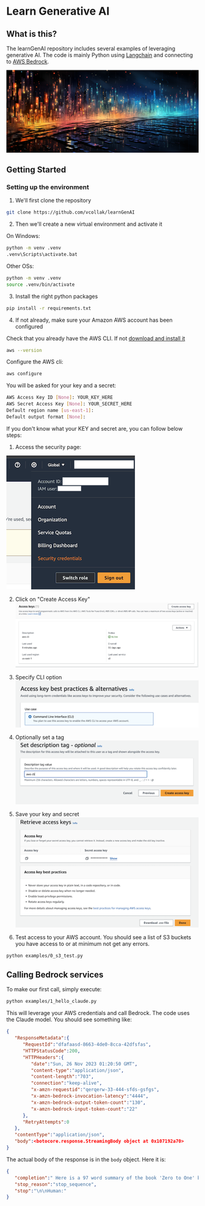 # Learn Generative AI

## What is this?
The learnGenAI repository includes several examples of leveraging generative AI. The code is mainly Python using [Langchain](https://www.langchain.com/) and connecting to [AWS Bedrock](https://aws.amazon.com/bedrock/).

![Generative AI Image](images/project_image.png)


## Getting Started

### Setting up the environment
1. We'll first clone the repository
```bash
git clone https://github.com/vcollak/learnGenAI

```

2. Then we'll create a new virtual environment and activate it

On Windows:
```bash
python -m venv .venv
.venv\Scripts\activate.bat
```

Other OSs:
```bash
python -m venv .venv
source .venv/bin/activate
```

3. Install the right python packages
```bash
pip install -r requirements.txt
```

4. If not already, make sure your Amazon AWS account has been configured

Check that you already have the AWS CLI. If not [download and install it](https://docs.aws.amazon.com/cli/latest/userguide/install-cliv2.html)

```bash
aws --version
```

Configure the AWS cli:
```bash
aws configure
```

You will be asked for your key and a secret:
```bash
AWS Access Key ID [None]: YOUR_KEY_HERE
AWS Secret Access Key [None]: YOUR_SECRET_HERE
Default region name [us-east-1]:
Default output format [None]:
```

If you don't know what your KEY and secret are, you can follow below steps:

1. Access the security page:

![security page](images/aws_1.png)

2. Click on "Create Access Key"
![security page](images/aws_2.png)

3. Specify CLI option
![security page](images/aws_3.png)

4. Optionally set a tag
![security page](images/aws_4.png)

5. Save your key and secret
![security page](images/aws_5.png)


5. Test access to your AWS account. You should see a list of S3 buckets you have access to or at minimum not get any errors.
```bash
python examples/0_s3_test.py
```

## Calling Bedrock services
To make our first call, simply execute:
```bash
python examples/1_hello_claude.py
```

This will leverage your AWS credentials and call Bedrock. The code uses the Claude model. You should see something like:

```json
{
   "ResponseMetadata":{
      "RequestId":"dfafaasd-8663-4de0-8cca-42dfsfas",
      "HTTPStatusCode":200,
      "HTTPHeaders":{
         "date":"Sun, 26 Nov 2023 01:20:50 GMT",
         "content-type":"application/json",
         "content-length":"703",
         "connection":"keep-alive",
         "x-amzn-requestid":"qerqerw-33-444-sfds-gsfgs",
         "x-amzn-bedrock-invocation-latency":"4444",
         "x-amzn-bedrock-output-token-count":"130",
         "x-amzn-bedrock-input-token-count":"22"
      },
      "RetryAttempts":0
   },
   "contentType":"application/json",
   "body":<botocore.response.StreamingBody object at 0x107192a70>
}
```

The actual body of the response is in the `body` object. Here it is:

```json
{
   "completion":" Here is a 97 word summary of the book 'Zero to One' by Peter Thiel:\n\nThe book argues that true innovation comes from doing something completely new, not just iterating on what already exists. It encourages thinking from first principles and developing unique insights. The book advises founders to focus on creating monopolies by starting small but with a large vision. It suggests finding secrets - problems hidden in plain sight that you can solve in a proprietary way. Overall, the book makes the case that going from zero to one - true innovation - creates enormous value, whereas going from one to n - incrementalism - does not.",
   "stop_reason":"stop_sequence",
   "stop":"\n\nHuman:"
}
```







